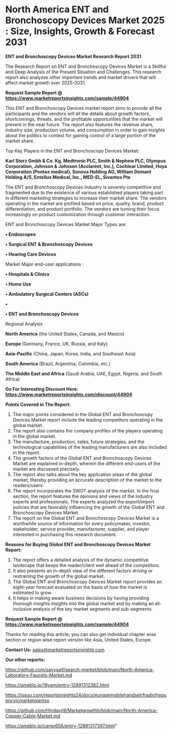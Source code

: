 # North America ENT and Bronchoscopy Devices Market 2025 : Size, Insights, Growth & Forecast 2031

<strong>ENT and Bronchoscopy Devices Market Research Report 2031</strong>

The Research Report on ENT and Bronchoscopy Devices Market is a Skillful and Deep Analysis of the Present Situation and Challenges. This research report also analyzes other important trends and market drivers that will affect market growth over 2025-2031.

<strong>Request Sample Report @ <a href=https://www.marketreportsinsights.com/sample/44904>https://www.marketreportsinsights.com/sample/44904</a></strong>

This ENT and Bronchoscopy Devices market report aims to provide all the participants and the vendors will all the details about growth factors, shortcomings, threats, and the profitable opportunities that the market will present in the near future. The report also features the revenue share, industry size, production volume, and consumption in order to gain insights about the politics to contest for gaining control of a large portion of the market share.

Top Key Players in the ENT and Bronchoscopy Devices Market:

<strong>Karl Storz Gmbh & Co. Kg, Medtronic PLC, Smith & Nephew PLC, Olympus Corporation, Johnson & Johnson (Acclarent, Inc.), Cochlear Limited, Hoya Corporation (Pentax medical), Sonova Holding AG, William Demant Holding A/S, Entellus Medical, Inc., MED-EL, Sivantos Pte</strong>

The ENT and Bronchoscopy Devices Industry is severely competitive and fragmented due to the existence of various established players taking part in different marketing strategies to increase their market share. The vendors operating in the market are profiled based on price, quality, brand, product differentiation, and product portfolio. The vendors are turning their focus increasingly on product customization through customer interaction.

ENT and Bronchoscopy Devices Market Major Types are:

<strong>•  Endoscopes

•  Surgical ENT & Bronchoscopy Devices

•  Hearing Care Devices</strong>

Market Major end-user applications :

<strong>•  Hospitals & Clinics

•  Home Use

•  Ambulatory Surgical Centers (ASCs)

•  

•  ENT and Bronchoscopy Devices</strong>

Regional Analysis

</u><strong><b>North America</b></strong> (the United States, Canada, and Mexico)

<strong><b>Europe </b></strong>(Germany, France, UK, Russia, and Italy)

<strong><b>Asia-Pacific</b></strong> (China, Japan, Korea, India, and Southeast Asia)

<strong><b>South America</b></strong> (Brazil, Argentina, Colombia, etc.)

<strong><b>The Middle East and Africa</b></strong> (Saudi Arabia, UAE, Egypt, Nigeria, and South Africa)

<strong>Go For Interesting Discount Here: <a href=https://www.marketreportsinsights.com/discount/44904>https://www.marketreportsinsights.com/discount/44904</a></strong>

<strong>Points Covered in The Report:</strong>
<ol>
  <li>The major points considered in the Global ENT and Bronchoscopy Devices Market report include the leading competitors operating in the global market.</li>
  <li>The report also contains the company profiles of the players operating in the global market.</li>
  <li>The manufacture, production, sales, future strategies, and the technological capabilities of the leading manufacturers are also included in the report.</li>
  <li>The growth factors of the Global ENT and Bronchoscopy Devices Market are explained in-depth, wherein the different end-users of the market are discussed precisely.</li>
  <li>The report also talks about the key application areas of the global market, thereby providing an accurate description of the market to the readers/users.</li>
  <li>The report incorporates the SWOT analysis of the market. In the final section, the report features the opinions and views of the industry experts and professionals. The experts analyzed the export/import policies that are favorably influencing the growth of the Global ENT and Bronchoscopy Devices Market.</li>
  <li>The report on the Global ENT and Bronchoscopy Devices Market is a worthwhile source of information for every policymaker, investor, stakeholder, service provider, manufacturer, supplier, and player interested in purchasing this research document.</li>
</ol>
<strong>Reasons for Buying Global ENT and Bronchoscopy Devices Market Report:</strong>

<ol>
  <li>The report offers a detailed analysis of the dynamic competitive landscape that keeps the reader/client well ahead of the competitors.</li>
  <li>It also presents an in-depth view of the different factors driving or restraining the growth of the global market.</li>
  <li>The Global ENT and Bronchoscopy Devices Market report provides an eight-year forecast evaluated on the basis of how the market is estimated to grow.</li>
  <li>It helps in making aware business decisions by having providing thorough insights insights into the global market and by making an all-inclusive analysis of the key market segments and sub-segments.</li>
</ol>
<strong>Request Sample Report @ <a href=https://www.marketreportsinsights.com/sample/44904>https://www.marketreportsinsights.com/sample/44904</a></strong>


Thanks for reading this article; you can also get individual chapter wise section or region wise report version like Asia, United States, Europe.

<strong>Contact Us:</strong>
sales@marketreportsinsights.com

<strong>Our other reports:</strong>

<a href=https://github.com/sayysaif/search-market/blob/main/North-America-Laboratory-Faucets-Market.md>https://github.com/sayysaif/search-market/blob/main/North-America-Laboratory-Faucets-Market.md</a>

<a href=https://ameblo.jp/18yam/entry-12891312362.html>https://ameblo.jp/18yam/entry-12891312362.html</a>

<a href=https://issuu.com/reportsinsights24/docs/europemobilehandsetrfradiofrequencyicmarketgiantss>https://issuu.com/reportsinsights24/docs/europemobilehandsetrfradiofrequencyicmarketgiantss</a>

<a href=https://github.com/Hindavii9/Marketgrowthh/blob/main/North-America-Copper-Cable-Market.md>https://github.com/Hindavii9/Marketgrowthh/blob/main/North-America-Copper-Cable-Market.md</a>

<a href=https://ameblo.jp/cargo656/entry-12891317397.html>https://ameblo.jp/cargo656/entry-12891317397.html</a>"
